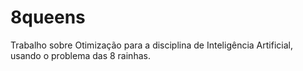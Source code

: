 # 8queens
Trabalho sobre Otimização para a disciplina de Inteligência Artificial, usando o problema das 8 rainhas.
